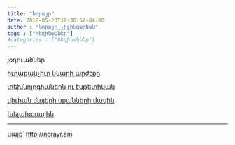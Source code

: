 ```yaml
---
title: "նորայր"
date: 2018-05-23T16:36:52+04:00
author : "նորայր_չիլինգարեան"
tags : ["հեղինակներ"]
#categories : ["հեղինակներ"]
---
```


յօդուածներ՝

[իւրաքանչիւր նկարի արժէքը](/հոսք/իւրաքանչիւր_նկարի_արժէքը/)

[տեխնոլոգիաներն ու էսթետիկան](/հոսք/տեխնոլոգիաներն_ու_էսթետիկան/)

[վիւիան մայերի սքանների մասին](/հոսք/վիւիանի_սքանների_մասին/)

[խելախօսային](/հոսք/խելախօսային/)


_____

կայք՝ http://norayr.am

